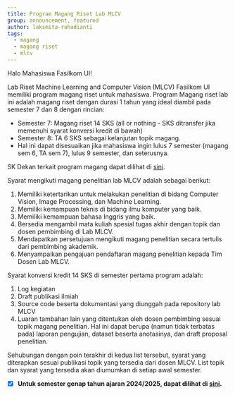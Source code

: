 ```yaml
---
title: Program Magang Riset Lab MLCV
group: announcement, featured 
author: laksmita-rahadianti
tags:
  - magang
  - magang riset
  - mlcv
---
```


Halo Mahasiswa Fasilkom UI!

<!-- excerpt start -->
Lab Riset Machine Learning and Computer Vision (MLCV) Fasilkom UI memiliki program magang riset untuk mahasiswa. Program Magang riset lab ini adalah magang riset dengan durasi 1 tahun yang ideal diambil pada semester 7 dan 8 dengan rincian:
- Semester 7: Magang riset 14 SKS (all or nothing - SKS ditransfer jika memenuhi syarat konversi kredit di bawah)
- Semester 8: TA 6 SKS sebagai kelanjutan topik magang.
- Hal ini dapat disesuaikan jika mahasiswa ingin lulus 7 semester (magang sem 6, TA sem 7), lulus 9 semester, dan seterusnya.
<!-- excerpt end -->

SK Dekan terkait program magang dapat dilihat di [sini](https://drive.google.com/file/d/1y490x5MXkXsca8uLU2CiCEnuzWfLWKhG/view?usp=sharing).

Syarat mengikuti magang penelitian lab MLCV adalah sebagai berikut:
 1. Memiliki ketertarikan untuk melakukan penelitian di bidang Computer Vision, Image Processing, dan Machine Learning.
 2. Memiliki kemampuan teknis di bidang ilmu komputer yang baik.
 3. Memiliki kemampuan bahasa Inggris yang baik.
 4. Bersedia mengambil mata kuliah spesial tugas akhir dengan topik dan dosen pembimbing di Lab MLCV.
 5. Mendapatkan persetujuan mengikuti magang penelitian secara tertulis dari pembimbing akademik.
 6. Menyampaikan pengajuan pendaftaran magang penelitian kepada Tim Dosen Lab MLCV.

Syarat konversi kredit 14 SKS di semester pertama program adalah:
 1. Log kegiatan
 2. Draft publikasi ilmiah
 3. Source code beserta dokumentasi yang diunggah pada repository lab MLCV
 4. Luaran tambahan lain yang ditentukan oleh dosen pembimbing sesuai topik magang penelitian. Hal ini dapat berupa (namun tidak terbatas pada) laporan pengujian, dataset beserta anotasinya, dan draft proposal penelitian.

Sehubungan dengan poin terakhir di kedua list tersebut, syarat yang diterapkan sesuai publikasi topik yang tersedia dari dosen MLCV. List topik dan syarat yang tersedia akan diumumkan di setiap awal semester.

 - [x] **Untuk semester genap tahun ajaran 2024/2025, dapat dilihat di [sini](magang-mlcv-lab-jan25.html).**
